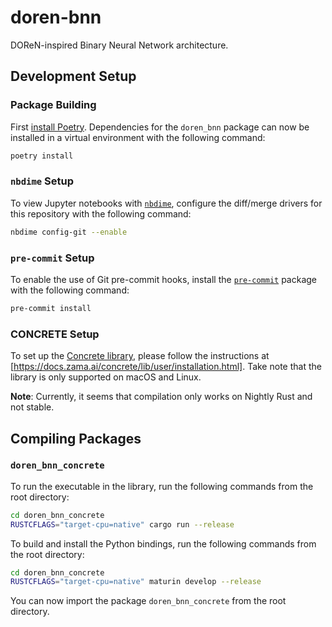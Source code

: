 # doren-bnn

DOReN-inspired Binary Neural Network architecture.

## Development Setup

### Package Building

First [install Poetry](https://python-poetry.org/docs/#installation). Dependencies for
the `doren_bnn` package can now be installed in a virtual environment with the following
command:

```bash
poetry install
```

### `nbdime` Setup

To view Jupyter notebooks with [`nbdime`](https://github.com/jupyter/nbdime), configure
the diff/merge drivers for this repository with the following command:

```bash
nbdime config-git --enable
```

### `pre-commit` Setup

To enable the use of Git pre-commit hooks, install the
[`pre-commit`](https://pre-commit.com/) package with the following command:

```bash
pre-commit install
```

### CONCRETE Setup

To set up the [Concrete library](https://www.zama.ai/concrete-framework), please follow
the instructions at [https://docs.zama.ai/concrete/lib/user/installation.html]. Take
note that the library is only supported on macOS and Linux.

**Note**: Currently, it seems that compilation only works on Nightly Rust and not
stable.

## Compiling Packages

### `doren_bnn_concrete`

To run the executable in the library, run the following commands from the root
directory:

```bash
cd doren_bnn_concrete
RUSTCFLAGS="target-cpu=native" cargo run --release
```

To build and install the Python bindings, run the following commands from the root
directory:

```bash
cd doren_bnn_concrete
RUSTCFLAGS="target-cpu=native" maturin develop --release
```

You can now import the package `doren_bnn_concrete` from the root directory.
